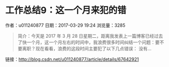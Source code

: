 # 工作总结9：这一个月来犯的错
作者：u011240877
日期：2017-03-29 19:24
浏览量：3285
> 简介：今天是 2017 年 3 月 28 日星期二，距离我发表上一篇博客已经过去了快一个月，这一个月左右的时间中，我浪费很多时间纠结一个问题：要不要离职？现在看看，浪费的这段时间主要犯了以下几点错误：
没有...

 链接：http://blog.csdn.net/u011240877/article/details/67642921
